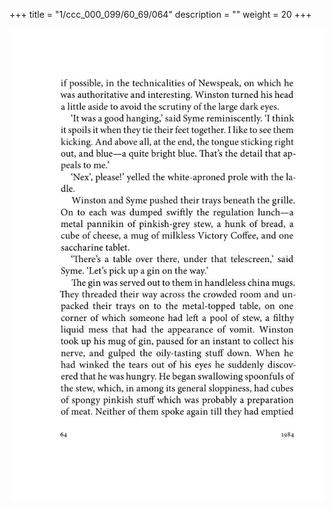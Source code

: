 +++
title = "1/ccc_000_099/60_69/064"
description = ""
weight = 20
+++

<img class="center-fit-jpg" src="/jpg_/out_jpg_1984__064.jpg" ></img>

